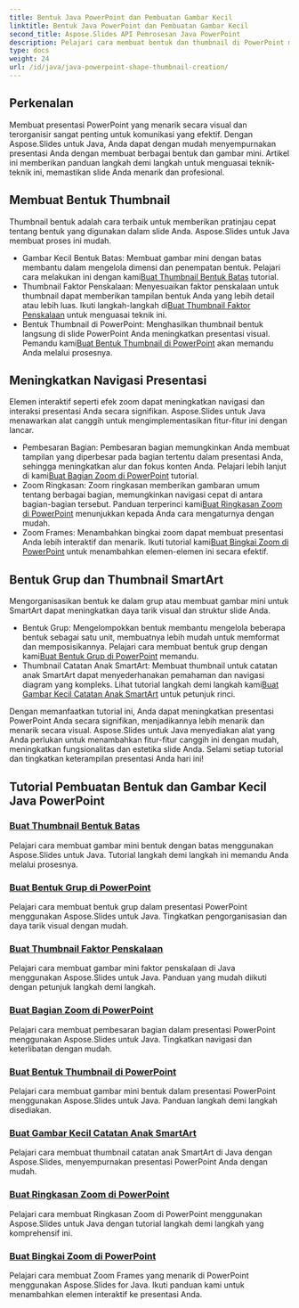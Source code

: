 ```yaml
---
title: Bentuk Java PowerPoint dan Pembuatan Gambar Kecil
linktitle: Bentuk Java PowerPoint dan Pembuatan Gambar Kecil
second_title: Aspose.Slides API Pemrosesan Java PowerPoint
description: Pelajari cara membuat bentuk dan thumbnail di PowerPoint menggunakan Aspose.Slides Java. Tutorial mendetail tentang membuat bentuk grup, gambar mini faktor penskalaan, dan efek zoom.
type: docs
weight: 24
url: /id/java/java-powerpoint-shape-thumbnail-creation/
---
```

## Perkenalan

Membuat presentasi PowerPoint yang menarik secara visual dan terorganisir sangat penting untuk komunikasi yang efektif. Dengan Aspose.Slides untuk Java, Anda dapat dengan mudah menyempurnakan presentasi Anda dengan membuat berbagai bentuk dan gambar mini. Artikel ini memberikan panduan langkah demi langkah untuk menguasai teknik-teknik ini, memastikan slide Anda menarik dan profesional.

## Membuat Bentuk Thumbnail

Thumbnail bentuk adalah cara terbaik untuk memberikan pratinjau cepat tentang bentuk yang digunakan dalam slide Anda. Aspose.Slides untuk Java membuat proses ini mudah.

-  Gambar Kecil Bentuk Batas: Membuat gambar mini dengan batas membantu dalam mengelola dimensi dan penempatan bentuk. Pelajari cara melakukan ini dengan kami[Buat Thumbnail Bentuk Batas](./create-bounds-shape-thumbnail/) tutorial.
- Thumbnail Faktor Penskalaan: Menyesuaikan faktor penskalaan untuk thumbnail dapat memberikan tampilan bentuk Anda yang lebih detail atau lebih luas. Ikuti langkah-langkah di[Buat Thumbnail Faktor Penskalaan](./create-scaling-factor-thumbnail/) untuk menguasai teknik ini.
-  Bentuk Thumbnail di PowerPoint: Menghasilkan thumbnail bentuk langsung di slide PowerPoint Anda meningkatkan presentasi visual. Pemandu kami[Buat Bentuk Thumbnail di PowerPoint](./create-shape-thumbnail-powerpoint/) akan memandu Anda melalui prosesnya.

## Meningkatkan Navigasi Presentasi

Elemen interaktif seperti efek zoom dapat meningkatkan navigasi dan interaksi presentasi Anda secara signifikan. Aspose.Slides untuk Java menawarkan alat canggih untuk mengimplementasikan fitur-fitur ini dengan lancar.

-  Pembesaran Bagian: Pembesaran bagian memungkinkan Anda membuat tampilan yang diperbesar pada bagian tertentu dalam presentasi Anda, sehingga meningkatkan alur dan fokus konten Anda. Pelajari lebih lanjut di kami[Buat Bagian Zoom di PowerPoint](./create-section-zoom-powerpoint/) tutorial.
- Zoom Ringkasan: Zoom ringkasan memberikan gambaran umum tentang berbagai bagian, memungkinkan navigasi cepat di antara bagian-bagian tersebut. Panduan terperinci kami[Buat Ringkasan Zoom di PowerPoint](./create-summary-zoom-powerpoint/) menunjukkan kepada Anda cara mengaturnya dengan mudah.
-  Zoom Frames: Menambahkan bingkai zoom dapat membuat presentasi Anda lebih interaktif dan menarik. Ikuti tutorial kami[Buat Bingkai Zoom di PowerPoint](./create-zoom-frame-powerpoint/) untuk menambahkan elemen-elemen ini secara efektif.

## Bentuk Grup dan Thumbnail SmartArt

Mengorganisasikan bentuk ke dalam grup atau membuat gambar mini untuk SmartArt dapat meningkatkan daya tarik visual dan struktur slide Anda.

-  Bentuk Grup: Mengelompokkan bentuk membantu mengelola beberapa bentuk sebagai satu unit, membuatnya lebih mudah untuk memformat dan memposisikannya. Pelajari cara membuat bentuk grup dengan kami[Buat Bentuk Grup di PowerPoint](./create-group-shape-powerpoint/) memandu.
-  Thumbnail Catatan Anak SmartArt: Membuat thumbnail untuk catatan anak SmartArt dapat menyederhanakan pemahaman dan navigasi diagram yang kompleks. Lihat tutorial langkah demi langkah kami[Buat Gambar Kecil Catatan Anak SmartArt](./create-smartart-child-note-thumbnail/) untuk petunjuk rinci.

Dengan memanfaatkan tutorial ini, Anda dapat meningkatkan presentasi PowerPoint Anda secara signifikan, menjadikannya lebih menarik dan menarik secara visual. Aspose.Slides untuk Java menyediakan alat yang Anda perlukan untuk menambahkan fitur-fitur canggih ini dengan mudah, meningkatkan fungsionalitas dan estetika slide Anda. Selami setiap tutorial dan tingkatkan keterampilan presentasi Anda hari ini!
## Tutorial Pembuatan Bentuk dan Gambar Kecil Java PowerPoint
### [Buat Thumbnail Bentuk Batas](./create-bounds-shape-thumbnail/)
Pelajari cara membuat gambar mini bentuk dengan batas menggunakan Aspose.Slides untuk Java. Tutorial langkah demi langkah ini memandu Anda melalui prosesnya.
### [Buat Bentuk Grup di PowerPoint](./create-group-shape-powerpoint/)
Pelajari cara membuat bentuk grup dalam presentasi PowerPoint menggunakan Aspose.Slides untuk Java. Tingkatkan pengorganisasian dan daya tarik visual dengan mudah.
### [Buat Thumbnail Faktor Penskalaan](./create-scaling-factor-thumbnail/)
Pelajari cara membuat gambar mini faktor penskalaan di Java menggunakan Aspose.Slides untuk Java. Panduan yang mudah diikuti dengan petunjuk langkah demi langkah.
### [Buat Bagian Zoom di PowerPoint](./create-section-zoom-powerpoint/)
Pelajari cara membuat pembesaran bagian dalam presentasi PowerPoint menggunakan Aspose.Slides untuk Java. Tingkatkan navigasi dan keterlibatan dengan mudah.
### [Buat Bentuk Thumbnail di PowerPoint](./create-shape-thumbnail-powerpoint/)
Pelajari cara membuat gambar mini bentuk dalam presentasi PowerPoint menggunakan Aspose.Slides untuk Java. Panduan langkah demi langkah disediakan.
### [Buat Gambar Kecil Catatan Anak SmartArt](./create-smartart-child-note-thumbnail/)
Pelajari cara membuat thumbnail catatan anak SmartArt di Java dengan Aspose.Slides, menyempurnakan presentasi PowerPoint Anda dengan mudah.
### [Buat Ringkasan Zoom di PowerPoint](./create-summary-zoom-powerpoint/)
 Pelajari cara membuat Ringkasan Zoom di PowerPoint menggunakan Aspose.Slides untuk Java dengan tutorial langkah demi langkah yang komprehensif ini.
### [Buat Bingkai Zoom di PowerPoint](./create-zoom-frame-powerpoint/)
Pelajari cara membuat Zoom Frames yang menarik di PowerPoint menggunakan Aspose.Slides for Java. Ikuti panduan kami untuk menambahkan elemen interaktif ke presentasi Anda.